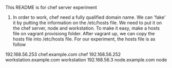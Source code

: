 This README is for chef server experiment

1. In order to work, chef need a fully qualified domain name. We can 'fake' it by putting the 
information on the /etc/hosts file. We need to put it on the chef server, node and workstation.
To make it easy, make a hosts file on vagrant provisiong folder. After vagrant up, we can copy 
the hosts file into /etc/hosts file.
For our experiment, the hosts file is as follow

192.168.56.253 chef.example.com chef
192.168.56.252 workstation.example.com workstation
192.168.56.3 node.example.com node

